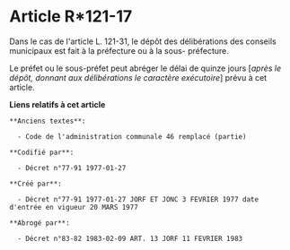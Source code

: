 # Article R*121-17

Dans le cas de l'article L. 121-31, le dépôt des délibérations des conseils municipaux est fait à la préfecture ou à la sous-
préfecture.

Le préfet ou le sous-préfet peut abréger le délai de quinze jours [*après le dépôt, donnant aux délibérations le caractère
exécutoire*] prévu à cet article.

**Liens relatifs à cet article**

	**Anciens textes**:

	  - Code de l'administration communale 46 remplacé (partie)

	**Codifié par**:

	  - Décret n°77-91 1977-01-27

	**Créé par**:

	  - Décret n°77-91 1977-01-27 JORF ET JONC 3 FEVRIER 1977 date d'entrée en vigueur 20 MARS 1977

	**Abrogé par**:

	  - Décret n°83-82 1983-02-09 ART. 13 JORF 11 FEVRIER 1983
